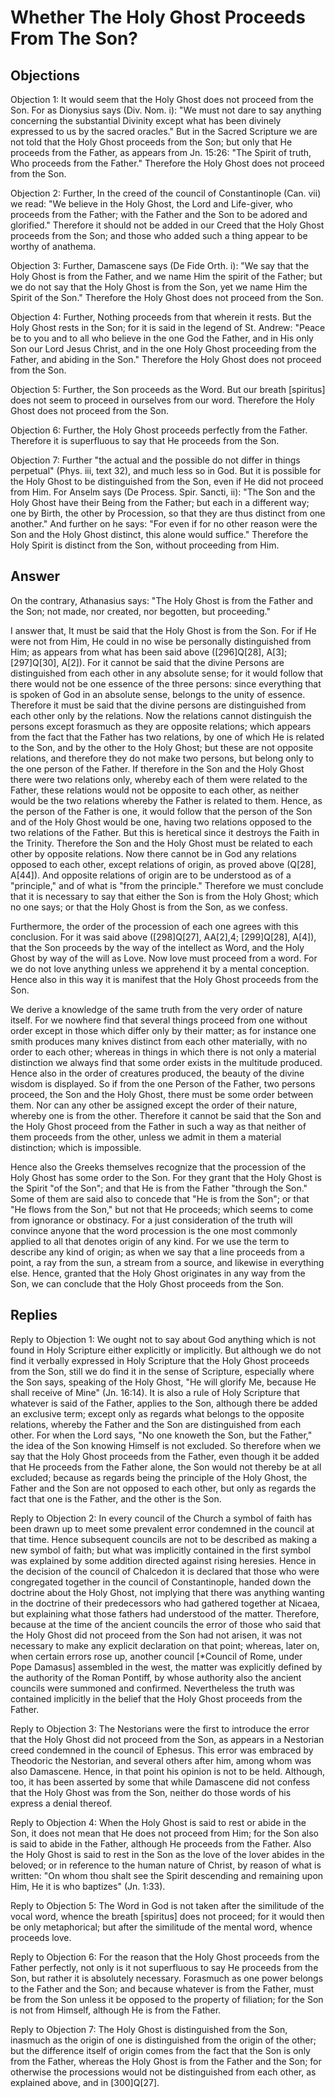 # Whether The Holy Ghost Proceeds From The Son?

## Objections

Objection 1: It would seem that the Holy Ghost does not proceed from the Son. For as Dionysius says (Div. Nom. i): "We must not dare to say anything concerning the substantial Divinity except what has been divinely expressed to us by the sacred oracles." But in the Sacred Scripture we are not told that the Holy Ghost proceeds from the Son; but only that He proceeds from the Father, as appears from Jn. 15:26: "The Spirit of truth, Who proceeds from the Father." Therefore the Holy Ghost does not proceed from the Son.

Objection 2: Further, In the creed of the council of Constantinople (Can. vii) we read: "We believe in the Holy Ghost, the Lord and Life-giver, who proceeds from the Father; with the Father and the Son to be adored and glorified." Therefore it should not be added in our Creed that the Holy Ghost proceeds from the Son; and those who added such a thing appear to be worthy of anathema.

Objection 3: Further, Damascene says (De Fide Orth. i): "We say that the Holy Ghost is from the Father, and we name Him the spirit of the Father; but we do not say that the Holy Ghost is from the Son, yet we name Him the Spirit of the Son." Therefore the Holy Ghost does not proceed from the Son.

Objection 4: Further, Nothing proceeds from that wherein it rests. But the Holy Ghost rests in the Son; for it is said in the legend of St. Andrew: "Peace be to you and to all who believe in the one God the Father, and in His only Son our Lord Jesus Christ, and in the one Holy Ghost proceeding from the Father, and abiding in the Son." Therefore the Holy Ghost does not proceed from the Son.

Objection 5: Further, the Son proceeds as the Word. But our breath [spiritus] does not seem to proceed in ourselves from our word. Therefore the Holy Ghost does not proceed from the Son.

Objection 6: Further, the Holy Ghost proceeds perfectly from the Father. Therefore it is superfluous to say that He proceeds from the Son.

Objection 7: Further "the actual and the possible do not differ in things perpetual" (Phys. iii, text 32), and much less so in God. But it is possible for the Holy Ghost to be distinguished from the Son, even if He did not proceed from Him. For Anselm says (De Process. Spir. Sancti, ii): "The Son and the Holy Ghost have their Being from the Father; but each in a different way; one by Birth, the other by Procession, so that they are thus distinct from one another." And further on he says: "For even if for no other reason were the Son and the Holy Ghost distinct, this alone would suffice." Therefore the Holy Spirit is distinct from the Son, without proceeding from Him.

## Answer

On the contrary, Athanasius says: "The Holy Ghost is from the Father and the Son; not made, nor created, nor begotten, but proceeding."

I answer that, It must be said that the Holy Ghost is from the Son. For if He were not from Him, He could in no wise be personally distinguished from Him; as appears from what has been said above ([296]Q[28], A[3]; [297]Q[30], A[2]). For it cannot be said that the divine Persons are distinguished from each other in any absolute sense; for it would follow that there would not be one essence of the three persons: since everything that is spoken of God in an absolute sense, belongs to the unity of essence. Therefore it must be said that the divine persons are distinguished from each other only by the relations. Now the relations cannot distinguish the persons except forasmuch as they are opposite relations; which appears from the fact that the Father has two relations, by one of which He is related to the Son, and by the other to the Holy Ghost; but these are not opposite relations, and therefore they do not make two persons, but belong only to the one person of the Father. If therefore in the Son and the Holy Ghost there were two relations only, whereby each of them were related to the Father, these relations would not be opposite to each other, as neither would be the two relations whereby the Father is related to them. Hence, as the person of the Father is one, it would follow that the person of the Son and of the Holy Ghost would be one, having two relations opposed to the two relations of the Father. But this is heretical since it destroys the Faith in the Trinity. Therefore the Son and the Holy Ghost must be related to each other by opposite relations. Now there cannot be in God any relations opposed to each other, except relations of origin, as proved above (Q[28], A[44]). And opposite relations of origin are to be understood as of a "principle," and of what is "from the principle." Therefore we must conclude that it is necessary to say that either the Son is from the Holy Ghost; which no one says; or that the Holy Ghost is from the Son, as we confess.

Furthermore, the order of the procession of each one agrees with this conclusion. For it was said above ([298]Q[27], AA[2],4; [299]Q[28], A[4]), that the Son proceeds by the way of the intellect as Word, and the Holy Ghost by way of the will as Love. Now love must proceed from a word. For we do not love anything unless we apprehend it by a mental conception. Hence also in this way it is manifest that the Holy Ghost proceeds from the Son.

We derive a knowledge of the same truth from the very order of nature itself. For we nowhere find that several things proceed from one without order except in those which differ only by their matter; as for instance one smith produces many knives distinct from each other materially, with no order to each other; whereas in things in which there is not only a material distinction we always find that some order exists in the multitude produced. Hence also in the order of creatures produced, the beauty of the divine wisdom is displayed. So if from the one Person of the Father, two persons proceed, the Son and the Holy Ghost, there must be some order between them. Nor can any other be assigned except the order of their nature, whereby one is from the other. Therefore it cannot be said that the Son and the Holy Ghost proceed from the Father in such a way as that neither of them proceeds from the other, unless we admit in them a material distinction; which is impossible.

Hence also the Greeks themselves recognize that the procession of the Holy Ghost has some order to the Son. For they grant that the Holy Ghost is the Spirit "of the Son"; and that He is from the Father "through the Son." Some of them are said also to concede that "He is from the Son"; or that "He flows from the Son," but not that He proceeds; which seems to come from ignorance or obstinacy. For a just consideration of the truth will convince anyone that the word procession is the one most commonly applied to all that denotes origin of any kind. For we use the term to describe any kind of origin; as when we say that a line proceeds from a point, a ray from the sun, a stream from a source, and likewise in everything else. Hence, granted that the Holy Ghost originates in any way from the Son, we can conclude that the Holy Ghost proceeds from the Son.

## Replies

Reply to Objection 1: We ought not to say about God anything which is not found in Holy Scripture either explicitly or implicitly. But although we do not find it verbally expressed in Holy Scripture that the Holy Ghost proceeds from the Son, still we do find it in the sense of Scripture, especially where the Son says, speaking of the Holy Ghost, "He will glorify Me, because He shall receive of Mine" (Jn. 16:14). It is also a rule of Holy Scripture that whatever is said of the Father, applies to the Son, although there be added an exclusive term; except only as regards what belongs to the opposite relations, whereby the Father and the Son are distinguished from each other. For when the Lord says, "No one knoweth the Son, but the Father," the idea of the Son knowing Himself is not excluded. So therefore when we say that the Holy Ghost proceeds from the Father, even though it be added that He proceeds from the Father alone, the Son would not thereby be at all excluded; because as regards being the principle of the Holy Ghost, the Father and the Son are not opposed to each other, but only as regards the fact that one is the Father, and the other is the Son.

Reply to Objection 2: In every council of the Church a symbol of faith has been drawn up to meet some prevalent error condemned in the council at that time. Hence subsequent councils are not to be described as making a new symbol of faith; but what was implicitly contained in the first symbol was explained by some addition directed against rising heresies. Hence in the decision of the council of Chalcedon it is declared that those who were congregated together in the council of Constantinople, handed down the doctrine about the Holy Ghost, not implying that there was anything wanting in the doctrine of their predecessors who had gathered together at Nicaea, but explaining what those fathers had understood of the matter. Therefore, because at the time of the ancient councils the error of those who said that the Holy Ghost did not proceed from the Son had not arisen, it was not necessary to make any explicit declaration on that point; whereas, later on, when certain errors rose up, another council [*Council of Rome, under Pope Damasus] assembled in the west, the matter was explicitly defined by the authority of the Roman Pontiff, by whose authority also the ancient councils were summoned and confirmed. Nevertheless the truth was contained implicitly in the belief that the Holy Ghost proceeds from the Father.

Reply to Objection 3: The Nestorians were the first to introduce the error that the Holy Ghost did not proceed from the Son, as appears in a Nestorian creed condemned in the council of Ephesus. This error was embraced by Theodoric the Nestorian, and several others after him, among whom was also Damascene. Hence, in that point his opinion is not to be held. Although, too, it has been asserted by some that while Damascene did not confess that the Holy Ghost was from the Son, neither do those words of his express a denial thereof.

Reply to Objection 4: When the Holy Ghost is said to rest or abide in the Son, it does not mean that He does not proceed from Him; for the Son also is said to abide in the Father, although He proceeds from the Father. Also the Holy Ghost is said to rest in the Son as the love of the lover abides in the beloved; or in reference to the human nature of Christ, by reason of what is written: "On whom thou shalt see the Spirit descending and remaining upon Him, He it is who baptizes" (Jn. 1:33).

Reply to Objection 5: The Word in God is not taken after the similitude of the vocal word, whence the breath [spiritus] does not proceed; for it would then be only metaphorical; but after the similitude of the mental word, whence proceeds love.

Reply to Objection 6: For the reason that the Holy Ghost proceeds from the Father perfectly, not only is it not superfluous to say He proceeds from the Son, but rather it is absolutely necessary. Forasmuch as one power belongs to the Father and the Son; and because whatever is from the Father, must be from the Son unless it be opposed to the property of filiation; for the Son is not from Himself, although He is from the Father.

Reply to Objection 7: The Holy Ghost is distinguished from the Son, inasmuch as the origin of one is distinguished from the origin of the other; but the difference itself of origin comes from the fact that the Son is only from the Father, whereas the Holy Ghost is from the Father and the Son; for otherwise the processions would not be distinguished from each other, as explained above, and in [300]Q[27].